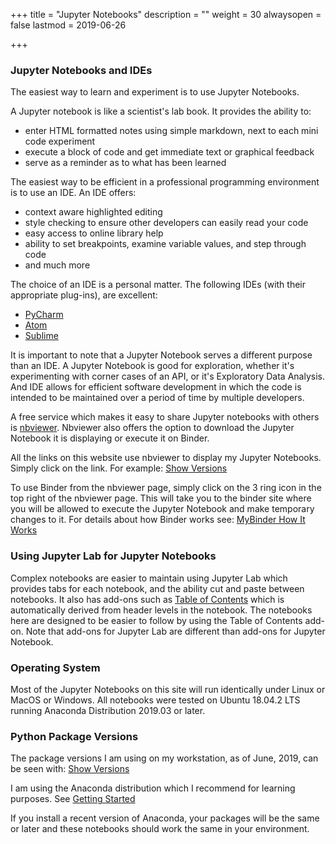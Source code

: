 +++
title = "Jupyter Notebooks"
description = ""
weight = 30
alwaysopen = false
lastmod = 2019-06-26

+++

### Jupyter Notebooks and IDEs

The easiest way to learn and experiment is to use Jupyter Notebooks.

A Jupyter notebook is like a scientist's lab book.  It provides the ability to:

* enter HTML formatted notes using simple markdown, next to each mini code experiment
* execute a block of code and get immediate text or graphical feedback
* serve as a reminder as to what has been learned

The easiest way to be efficient in a professional programming environment is to use an IDE.  An IDE offers:

* context aware highlighted editing
* style checking to ensure other developers can easily read your code
* easy access to online library help
* ability to set breakpoints, examine variable values, and step through code
* and much more

The choice of an IDE is a personal matter.  The following IDEs (with their appropriate plug-ins), are excellent:

* [PyCharm](https://www.jetbrains.com/pycharm/download/)
* [Atom](https://atom.io/)
* [Sublime](https://www.sublimetext.com/)

It is important to note that a Jupyter Notebook serves a different purpose than an IDE.  A Jupyter Notebook is good for exploration, whether it's experimenting with corner cases of an API, or it's Exploratory Data Analysis.   And IDE allows for efficient software development in which the code is intended to be maintained over a period of time by multiple developers.

A free service which makes it easy to share Jupyter notebooks with others is [nbviewer](https://nbviewer.jupyter.org/).  Nbviewer also offers the option to download the Jupyter Notebook it is displaying or execute it on Binder.

All the links on this website use nbviewer to display my Jupyter Notebooks.  Simply click on the link.  For example: [Show Versions](https://nbviewer.jupyter.org/github/sdiehl28/tutorial-jupyter-notebooks/blob/master/snippets/ShowVersions.ipynb)

To use Binder from the nbviewer page, simply click on the 3 ring icon in the top right of the nbviewer page.  This will take you to the binder site where you will be allowed to execute the Jupyter Notebook and make temporary changes to it.  For details about how Binder works see: [MyBinder How It Works](https://mybinder.org/#how-it-works)

### Using Jupyter Lab for Jupyter Notebooks

Complex notebooks are easier to maintain using Jupyter Lab which provides tabs for each notebook, and the ability cut and paste between notebooks.  It also has add-ons such as [Table of Contents](https://github.com/jupyterlab/jupyterlab-toc
) which is automatically derived from header levels in the notebook.  The notebooks here are designed to be easier to follow by using the Table of Contents add-on.  Note that add-ons for Jupyter Lab are different than add-ons for Jupyter Notebook.

### Operating System

Most of the Jupyter Notebooks on this site will run identically under Linux or MacOS or Windows.  All notebooks were tested on Ubuntu 18.04.2 LTS running Anaconda Distribution 2019.03 or later.

### Python Package Versions

The package versions I am using on my workstation, as of June, 2019, can be seen with: [Show Versions](
http://nbviewer.jupyter.org/github/sdiehl28/tutorial-jupyter-notebooks/blob/master/snippets/ShowVersions.ipynb)

I am using the Anaconda distribution which I recommend for learning purposes.  See [Getting Started](/getting_started)

If you install a recent version of Anaconda, your packages will be the same or later and these notebooks should work the same in your environment.

